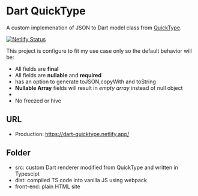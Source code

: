 # Dart QuickType

A custom implemenation of JSON to Dart model class from [QuickType](https://github.com/quicktype/quicktype).

[![Netlify Status](https://api.netlify.com/api/v1/badges/f0148cf0-a1b5-4db5-89e9-936157b57e19/deploy-status)](https://app.netlify.com/sites/dart-quicktype/deploys)

This project is configure to fit my use case only so the default behavior will be:

- All fields are **final**
- All fields are **nullable** and **required**
- has an option to generate toJSON,copyWith and toString
- **Nullable Array** fields will result in *empty array* instead of null object
- 
- No freezed or hive

## URL

- Production: https://dart-quicktype.netlify.app/

## Folder

- src: custom Dart renderer modified from QuickType and written in Typescipt
- dist: compiled TS code into vanilla JS using webpack
- front-end: plain HTML site
